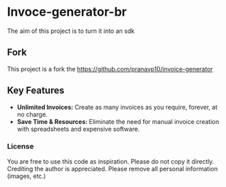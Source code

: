 # Invoce-generator-br

The aim of this project is to turn it into an sdk

## Fork

This project is a fork the https://github.com/pranavp10/invoice-generator

## Key Features

- **Unlimited Invoices:** Create as many invoices as you require, forever, at no charge.
- **Save Time & Resources:** Eliminate the need for manual invoice creation with spreadsheets and expensive software.

### License

You are free to use this code as inspiration. Please do not copy it directly. Crediting the author is appreciated. Please remove all personal information (images, etc.)
